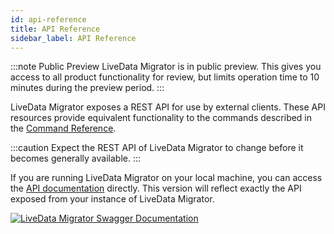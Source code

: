 ```yaml
---
id: api-reference
title: API Reference
sidebar_label: API Reference
---
```


:::note Public Preview
LiveData Migrator is in public preview. This gives you access to all product functionality for review, but limits operation time to 10 minutes during the preview period.
:::

LiveData Migrator exposes a REST API for use by external clients. These API resources provide equivalent functionality to the commands described in the [Command Reference](./command-reference.md).

:::caution
Expect the REST API of LiveData Migrator to change before it becomes generally available.
:::

If you are running LiveData Migrator on your local machine, you can access the [API documentation](http://localhost:18080/lm2-api.html) directly. This version will reflect exactly the API exposed from your instance of LiveData Migrator.

[![LiveData Migrator Swagger Documentation](/img/swagger.png)](http://localhost:18080/lm2-api.html)